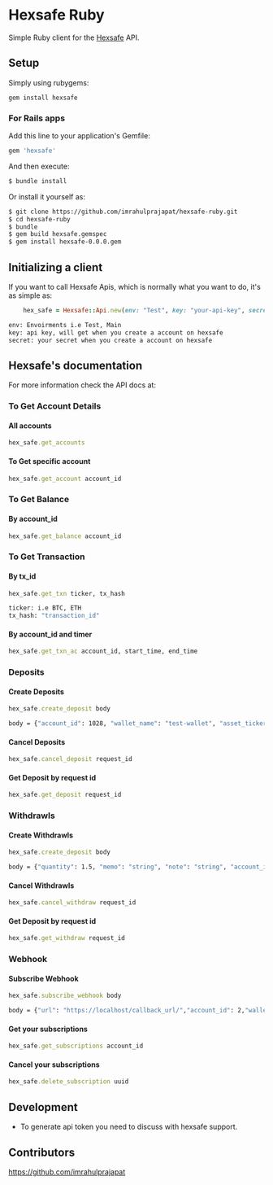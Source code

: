 # Hexsafe Ruby

Simple Ruby client for the [Hexsafe](https://api.hexsafe.io/hexsafe/swagger#section/API-Guide) API.

## Setup

Simply using rubygems:

    gem install hexsafe

### For Rails apps

Add this line to your application's Gemfile:

```ruby
gem 'hexsafe'
```

And then execute:

```bash
$ bundle install
```

Or install it yourself as:

```bash
$ git clone https://github.com/imrahulprajapat/hexsafe-ruby.git
$ cd hexsafe-ruby
$ bundle
$ gem build hexsafe.gemspec
$ gem install hexsafe-0.0.0.gem
```

## Initializing a client

If you want to call Hexsafe Apis, which is normally what you want to do, it's as simple as:
```ruby
    hex_safe = Hexsafe::Api.new(env: "Test", key: "your-api-key", secret: "your-key-secret")
```
```bash
env: Envoirments i.e Test, Main
key: api key, will get when you create a account on hexsafe
secret: your secret when you create a account on hexsafe
 ```

## Hexsafe's documentation

For more information check the API docs at:

### To Get Account Details
#### All accounts
```ruby
hex_safe.get_accounts
```
#### To Get specific account
```ruby
hex_safe.get_account account_id
 ```
### To Get Balance
#### By account_id
```ruby
hex_safe.get_balance account_id
```
### To Get Transaction
#### By tx_id
```ruby
hex_safe.get_txn ticker, tx_hash
```
```bash
ticker: i.e BTC, ETH
tx_hash: "transaction_id"
```
#### By account_id and timer
```ruby
hex_safe.get_txn_ac account_id, start_time, end_time
```
### Deposits
#### Create Deposits
```ruby
hex_safe.create_deposit body
```
```bash
body = {"account_id": 1028, "wallet_name": "test-wallet", "asset_ticker": "ETH", "quantity": 1.5, "memo": "string", "note": "string"}
```
#### Cancel Deposits
```ruby
hex_safe.cancel_deposit request_id
```
#### Get Deposit by request id
```ruby
hex_safe.get_deposit request_id
```
### Withdrawls
#### Create Withdrawls
```ruby
hex_safe.create_deposit body
```
```bash
body = {"quantity": 1.5, "memo": "string", "note": "string", "account_id": 1028, "asset_ticker": "ETH", "wallet_name": "test-wallet", "to_address": "0x8CfbA3Cd46fB7136Fc04c6B863bCbcb6d5FDb6DA", "fee_price": 75, "fee_limit": 21000}
```
#### Cancel Withdrawls
```ruby
hex_safe.cancel_withdraw request_id
```
#### Get Deposit by request id
```ruby
hex_safe.get_withdraw request_id
```

### Webhook
#### Subscribe Webhook
```ruby
hex_safe.subscribe_webhook body
```
```bash
body = {"url": "https://localhost/callback_url/","account_id": 2,"wallet_type_id": 3, "asset_ticker": "ETH" }
```
#### Get your subscriptions
```ruby
hex_safe.get_subscriptions account_id
```
#### Cancel your subscriptions
```ruby
hex_safe.delete_subscription uuid
```


## Development
- To generate api token you need to discuss with hexsafe support.

## Contributors

https://github.com/imrahulprajapat
